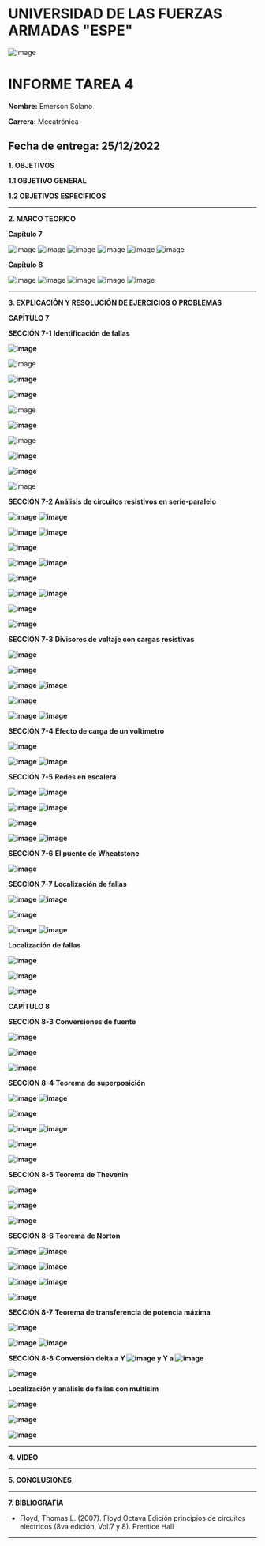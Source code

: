 # UNIVERSIDAD DE LAS FUERZAS ARMADAS "ESPE"
![image](https://user-images.githubusercontent.com/116772918/200762591-a164d8db-c02e-4269-8bb4-0bc4c810d79f.png)

# INFORME TAREA 4

**Nombre:** Emerson Solano

**Carrera:** Mecatrónica

**Fecha de entrega:** 25/12/2022
--------------------------------------------------------------------------------------------------------------------------------------------------------------------------------------------------------------------------------------------------------------------
**1. OBJETIVOS**

**1.1  OBJETIVO GENERAL**

**1.2  OBJETIVOS ESPECIFICOS**

--------------------------------------------------------------------------------------------------------------------------------------------------------------------------------------------------------------------------------------------------------------------

**2. MARCO TEORICO**

**Capítulo 7**

![image](https://user-images.githubusercontent.com/116835707/209500241-c500bc52-65b1-44ce-9a60-488288e4be4f.png)
![image](https://user-images.githubusercontent.com/116835707/209500322-caaf92ef-8951-4a9c-8037-227afda47dd6.png)
![image](https://user-images.githubusercontent.com/116835707/209500383-fda8271c-e979-466c-9f4a-c9a7fa14b6d3.png)
![image](https://user-images.githubusercontent.com/116835707/209500450-749d7441-4bde-4fcf-b82a-d5d71e802f72.png)
![image](https://user-images.githubusercontent.com/116835707/209500493-244bf657-c7c2-466f-96d3-78697b6dfd1f.png)
![image](https://user-images.githubusercontent.com/116835707/209500571-0d3550c6-9c4b-440b-a6ec-363dc8c30077.png)

**Capítulo 8**

![image](https://user-images.githubusercontent.com/116835707/209500955-5725ae04-3d23-4cb2-aa79-ab563d6273e7.png)
![image](https://user-images.githubusercontent.com/116835707/209501117-c8672b9b-d256-4dc9-864d-eb24f9c57660.png)
![image](https://user-images.githubusercontent.com/116835707/209501195-b876e24d-1500-4400-8328-91da87271688.png)
![image](https://user-images.githubusercontent.com/116835707/209501307-c10d5dc6-5e37-4188-a31c-951851f9c91e.png)
![image](https://user-images.githubusercontent.com/116835707/209501412-b74453d8-3b91-493f-a347-e01ff73b295d.png)

--------------------------------------------------------------------------------------------------------------------------------------------------------------------------------------------------------------------------------------------------------------------

**3. EXPLICACIÓN Y RESOLUCIÓN DE EJERCICIOS O PROBLEMAS**

**CAPÍTULO 7**

**SECCIÓN 7-1**
**Identificación de fallas**

**![image](https://user-images.githubusercontent.com/116835707/209026970-00f1d9b2-d50a-449f-9e25-4d7881369ce2.png)**

![image](https://user-images.githubusercontent.com/116835707/209501905-4b79aab8-c1c0-4d4c-8b35-1166e6e4bd89.png)

**![image](https://user-images.githubusercontent.com/116835707/209027054-f0ad6b66-a968-4523-bfcd-c152ce006390.png)**

**![image](https://user-images.githubusercontent.com/116835707/209027097-3e2a41d3-06b6-4748-898c-27f85225b21b.png)**

![image](https://user-images.githubusercontent.com/116835707/209501986-5fb2530a-6f25-4db9-ba6b-1696cb60b9ed.png)

**![image](https://user-images.githubusercontent.com/116835707/209027161-98b2fc2d-a247-4656-ba99-21ada3e13a2b.png)**

![image](https://user-images.githubusercontent.com/116835707/209502052-0b395d8e-8403-4956-88a2-287a570a3a69.png)

**![image](https://user-images.githubusercontent.com/116835707/209027255-580bc638-b72e-4b2f-b28a-1a7f2fca39cb.png)**

**![image](https://user-images.githubusercontent.com/116835707/209027302-63a1c1a7-5deb-4fa6-ab6d-50183c9c264b.png)**

![image](https://user-images.githubusercontent.com/116835707/209502149-1cb4274c-2938-46a0-a6c9-12810c90d8c8.png)

**SECCIÓN 7-2**
**Análisis de circuitos resistivos en serie-paralelo**

**![image](https://user-images.githubusercontent.com/116835707/209027558-1e5c1f8d-57f6-4c91-a325-8937e92c6126.png)**
**![image](https://user-images.githubusercontent.com/116835707/209027661-8f9542ae-ab47-4976-a1ee-47811eb496bc.png)**

**![image](https://user-images.githubusercontent.com/116835707/209027705-96485647-5e85-4be2-be3e-e82c6b75f038.png)**
**![image](https://user-images.githubusercontent.com/116835707/209027758-9a35de58-3acc-4577-8c7a-71f9dd8eac65.png)**

**![image](https://user-images.githubusercontent.com/116835707/209027823-125c1b01-0a90-4469-86c8-82d6c9e69cd0.png)**

**![image](https://user-images.githubusercontent.com/116835707/209027880-b58bcaa7-8970-4c53-9100-08d86af391c3.png)**
**![image](https://user-images.githubusercontent.com/116835707/209027907-9e4d52f8-9802-4e00-94d7-62cdae0eb781.png)**

**![image](https://user-images.githubusercontent.com/116835707/209027967-e81f569f-fc3c-4a33-9fa2-97ffdfc0cb4d.png)**

**![image](https://user-images.githubusercontent.com/116835707/209028033-9f1617cf-2345-47ce-9b9f-ae557563b5d6.png)**
**![image](https://user-images.githubusercontent.com/116835707/209028104-adf0b943-d42c-4fcf-ab58-711be6390142.png)**

**![image](https://user-images.githubusercontent.com/116835707/209028257-95ab9f03-2eb5-40c9-9020-aef13bd3946c.png)**

**![image](https://user-images.githubusercontent.com/116835707/209028350-253e7403-3818-4dbc-9bff-8d41f56cea0e.png)**

**SECCIÓN 7-3**
**Divisores de voltaje con cargas resistivas**

**![image](https://user-images.githubusercontent.com/116835707/209028589-39974140-c18d-4bcf-a746-c16115e70747.png)**

**![image](https://user-images.githubusercontent.com/116835707/209028626-9ad58703-180f-415d-a827-9eb150447205.png)**

**![image](https://user-images.githubusercontent.com/116835707/209028654-a9cbf493-24d6-4254-ba04-0354f5b32cf1.png)**
**![image](https://user-images.githubusercontent.com/116835707/209028679-55b3861d-47bb-43a4-8b29-51949ecccbb1.png)**

**![image](https://user-images.githubusercontent.com/116835707/209028742-58f6bdc0-336f-4ebe-ab4e-0d1cde6c6296.png)**

**![image](https://user-images.githubusercontent.com/116835707/209028860-2a37743c-92c0-48a6-8533-75dbac88bdcc.png)**
**![image](https://user-images.githubusercontent.com/116835707/209028911-4ace892f-d0d7-454a-9c22-246afd2c8fc1.png)**

**SECCIÓN 7-4**
**Efecto de carga de un voltímetro**

**![image](https://user-images.githubusercontent.com/116835707/209029066-bc071782-6890-48aa-9bc5-99967143ff3f.png)**

**![image](https://user-images.githubusercontent.com/116835707/209029115-cd88b624-2226-4d79-858b-76033f051dc4.png)**
**![image](https://user-images.githubusercontent.com/116835707/209029328-fddda2a0-47be-48a1-9647-1da9071fec44.png)**

**SECCIÓN 7-5**
**Redes en escalera**

**![image](https://user-images.githubusercontent.com/116835707/209029644-daeb73d4-7eb8-41f9-9149-6176280dfbfa.png)**
**![image](https://user-images.githubusercontent.com/116835707/209029691-e1ec71d6-3c75-443f-809a-27829aeae18f.png)**

**![image](https://user-images.githubusercontent.com/116835707/209029722-fa1006d5-348b-4ad3-8561-ccc9010aebff.png)**
**![image](https://user-images.githubusercontent.com/116835707/209029752-9ebb9bc5-1f08-4172-9f84-d7bebd7663e0.png)**

**![image](https://user-images.githubusercontent.com/116835707/209029813-864a06ff-6d4c-4454-9fc7-f7e66d6a538d.png)**

**![image](https://user-images.githubusercontent.com/116835707/209031445-dd878056-d4c7-4688-b087-28d66d7ffba2.png)**
**![image](https://user-images.githubusercontent.com/116835707/209031489-29bd1893-dcf9-428a-a09c-cd4fc0498ce3.png)**

**SECCIÓN 7-6**
**El puente de Wheatstone**

**![image](https://user-images.githubusercontent.com/116835707/209031617-db6d7194-ada9-4dad-8580-afea68ab752d.png)**

**SECCIÓN 7-7**
**Localización de fallas**

**![image](https://user-images.githubusercontent.com/116835707/209031760-99159840-8140-4534-bd27-cb98d1ea3331.png)**
**![image](https://user-images.githubusercontent.com/116835707/209031803-735a53e2-16d5-4c2e-8704-8cc9634cdb8e.png)**

**![image](https://user-images.githubusercontent.com/116835707/209031870-761be0ea-3ff2-458a-84d0-e52266497894.png)**

**![image](https://user-images.githubusercontent.com/116835707/209031923-0115a3e9-468f-45d9-bf81-c50ce4b72069.png)**
**![image](https://user-images.githubusercontent.com/116835707/209031957-928e838c-fff7-414a-8bf4-a9a0daa2d530.png)**

**Localización de fallas**

**![image](https://user-images.githubusercontent.com/116835707/209032057-50767482-0a6b-4850-9973-fc88190e4f08.png)**

**![image](https://user-images.githubusercontent.com/116835707/209032103-a7139dd7-a2ba-4a5c-80b1-ed0dd79dc71d.png)**

**![image](https://user-images.githubusercontent.com/116835707/209032157-002d1b36-d115-4ef8-a151-fa1b62c6fd62.png)**

**CAPÍTULO 8**

**SECCIÓN 8-3**
**Conversiones de fuente**

**![image](https://user-images.githubusercontent.com/116835707/209032734-96c939ae-0ee5-4054-b820-514752a12f87.png)**

**![image](https://user-images.githubusercontent.com/116835707/209032823-5d388aaa-6c38-41e1-9a83-f56fa9c7ab31.png)**

**![image](https://user-images.githubusercontent.com/116835707/209032862-15bd0ec9-c256-4147-bbd7-c95a9a8f5f44.png)**

**SECCIÓN 8-4**
**Teorema de superposición**

**![image](https://user-images.githubusercontent.com/116835707/209032964-ce984c8e-c821-40aa-a5a0-e0f79000f8fa.png)**
**![image](https://user-images.githubusercontent.com/116835707/209032997-dcdac19f-eeee-4a38-bc9a-ba38d052dd84.png)**

**![image](https://user-images.githubusercontent.com/116835707/209033051-7957f469-4384-4806-baa7-9c5399258c55.png)**

**![image](https://user-images.githubusercontent.com/116835707/209033112-51ebcbe2-c063-4c97-9d53-3e8b6262a7d0.png)**
**![image](https://user-images.githubusercontent.com/116835707/209033143-6f971f33-bcb0-4d97-a9d2-ef426dc96030.png)**

**![image](https://user-images.githubusercontent.com/116835707/209033182-907d7271-3526-4ac6-bdb1-1b80cbf975bb.png)**

**![image](https://user-images.githubusercontent.com/116835707/209033238-f2c6d60f-ac36-42fb-830e-f12db6af2b89.png)**

**SECCIÓN 8-5**
**Teorema de Thevenin**

**![image](https://user-images.githubusercontent.com/116835707/209033453-cf3f374c-110d-42bc-ac8d-b18824c4eb2a.png)**

**![image](https://user-images.githubusercontent.com/116835707/209033519-f35704e7-8456-4145-934c-9cb58ca99f29.png)**

**![image](https://user-images.githubusercontent.com/116835707/209033615-0ab9959e-8658-4e63-9809-41d01fc3410d.png)**

**SECCIÓN 8-6**
**Teorema de Norton**

**![image](https://user-images.githubusercontent.com/116835707/209033723-7d0c9644-5639-416f-9555-2c2b55ac6fb5.png)**
**![image](https://user-images.githubusercontent.com/116835707/209033777-b840ce63-c9a4-42a9-bd9f-1d349a46be12.png)**

**![image](https://user-images.githubusercontent.com/116835707/209033899-2bc0334e-65ce-481b-90e7-c1ba159226e3.png)**
**![image](https://user-images.githubusercontent.com/116835707/209033931-4c380c11-a1dd-46f3-b383-2e48cf6dc899.png)**

**![image](https://user-images.githubusercontent.com/116835707/209034000-e5b99c00-2fb9-4554-850e-2f6b60def3fa.png)**
**![image](https://user-images.githubusercontent.com/116835707/209034045-805fdd27-17ab-4ba8-8317-acd5304c56f4.png)**

**![image](https://user-images.githubusercontent.com/116835707/209034097-f689b8b4-620d-41e0-84c9-673ebee397d2.png)**

**SECCIÓN 8-7**
**Teorema de transferencia de potencia máxima**

**![image](https://user-images.githubusercontent.com/116835707/209034209-053336c6-4f6e-4ee4-a06b-c07bac37b68c.png)**

**![image](https://user-images.githubusercontent.com/116835707/209034285-f3f5d23f-b0f5-4788-a4e5-38fd124a050e.png)**
**![image](https://user-images.githubusercontent.com/116835707/209034341-22a7aeef-6876-4918-93b9-3d186650677a.png)**

**SECCIÓN 8-8**
**Conversión delta a Y ![image](https://user-images.githubusercontent.com/116835707/209034467-dae5e587-d082-4925-8581-f36f4a6d948d.png) y Y a ![image](https://user-images.githubusercontent.com/116835707/209034524-373cbb5f-8a6b-4e5c-a639-19d3391b7bd9.png)**

**![image](https://user-images.githubusercontent.com/116835707/209034597-32955f6a-3b4b-4ab3-bce2-b0ed2624b338.png)**

**Localización y análisis de fallas con multisim**

**![image](https://user-images.githubusercontent.com/116835707/209034734-32e66fe9-5de8-4189-9cc2-af8e3aac2948.png)**

**![image](https://user-images.githubusercontent.com/116835707/209034778-a26e01c5-385e-49fd-a418-85780c846135.png)**

**![image](https://user-images.githubusercontent.com/116835707/209034828-2d36bc32-11da-495d-8baf-7f3fd8c2a6ad.png)**

--------------------------------------------------------------------------------------------------------------------------------------------------------------------------------------------------------------------------------------------------------------------

**4. VIDEO**

--------------------------------------------------------------------------------------------------------------------------------------------------------------------------------------------------------------------------------------------------------------------

**5. CONCLUSIONES**

--------------------------------------------------------------------------------------------------------------------------------------------------------------------------------------------------------------------------------------------------------------------

**7. BIBLIOGRAFÍA**

* Floyd, Thomas.L. (2007). Floyd Octava Edición principios de circuitos electricos (8va edición, Vol.7 y 8). Prentice Hall

****
